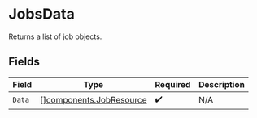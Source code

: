 # JobsData

Returns a list of job objects.


## Fields

| Field                                                              | Type                                                               | Required                                                           | Description                                                        |
| ------------------------------------------------------------------ | ------------------------------------------------------------------ | ------------------------------------------------------------------ | ------------------------------------------------------------------ |
| `Data`                                                             | [][components.JobResource](../../models/components/jobresource.md) | :heavy_check_mark:                                                 | N/A                                                                |